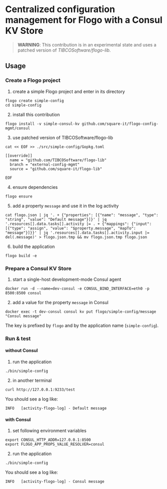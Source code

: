 # Centralized configuration management for Flogo with a Consul KV Store 

> **WARNING**: This contribution is in an experimental state and uses a patched version of _TIBCOSoftware/flogo-lib_.

## Usage

### Create a Flogo project

1. create a simple Flogo project and enter in its directory
```
flogo create simple-config
cd simple-config
```

2. install this contribution
```
flogo install -v simple-consul-kv github.com/square-it/flogo-config-mgmt/consul
```

3. use patched version of TIBCOSoftware/flogo-lib
```
cat << EOF >> ./src/simple-config/Gopkg.toml                                                    

[[override]]
  name = "github.com/TIBCOSoftware/flogo-lib"
  branch = "external-config-mgmt"
  source = "github.com/square-it/flogo-lib"

EOF
```

4. ensure dependencies
```
flogo ensure
```

5. add a property ```message``` and use it in the log activity
```
cat flogo.json | jq '. + {"properties": [{"name": "message", "type": "string", "value": "Default message"}]}' | jq '.resources[].data.tasks[].activity |= . + {"mappings": {"input": [{"type": "assign", "value": "$property.message", "mapTo": "message"}]}}' | jq '.resources[].data.tasks[].activity.input |= del(.message)' > flogo.json.tmp && mv flogo.json.tmp flogo.json
```

6. build the application
```
flogo build -e
```

### Prepare a Consul KV Store

1. start a single-host development-mode Consul agent
```
docker run -d --name=dev-consul -e CONSUL_BIND_INTERFACE=eth0 -p 8500:8500 consul
```

2. add a value for the property ```message``` in Consul 
```
docker exec -t dev-consul consul kv put flogo/simple-config/message "Consul message"
```

The key is prefixed by ```flogo``` and by the application name (```simple-config```).

### Run & test 

#### without Consul

1. run the application
```
./bin/simple-config
```

2. in another terminal
```
curl http://127.0.0.1:9233/test
```

You should see a log like:
```
INFO   [activity-flogo-log] - Default message
```

#### with Consul 

1. set following environment variables
```
export CONSUL_HTTP_ADDR=127.0.0.1:8500
export FLOGO_APP_PROPS_VALUE_RESOLVER=consul
```

2. run the application
```
./bin/simple-config
```

You should see a log like:
```
INFO   [activity-flogo-log] - Consul message
```
